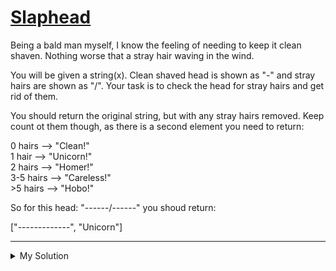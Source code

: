 # [Slaphead](https://www.codewars.com/kata/57efab9acba9daa4d1000b30)

Being a bald man myself, I know the feeling of needing to keep it clean shaven. Nothing worse that a stray hair waving in the wind.

You will be given a string(x). Clean shaved head is shown as "-" and stray hairs are shown as "/". Your task is to check the head for stray hairs and get rid of them.

You should return the original string, but with any stray hairs removed. Keep count ot them though, as there is a second element you need to return:

0 hairs --> "Clean!"  
1 hair --> "Unicorn!"  
2 hairs --> "Homer!"  
3-5 hairs --> "Careless!"  
\>5 hairs --> "Hobo!"

So for this head: "------/------" you shoud return:

\["-------------", "Unicorn"\]

---

<details><summary>My Solution</summary>

```js
function bald(x) {
  let hairStr = ['Clean!', 'Unicorn!', 'Homer!', 'Careless!', 'Careless!', 'Careless!', 'Hobo!']
  let hairCount = (x.match(/\//g) || []).length

  return [x.replace(/\//g, '-'), hairCount > 5 ? hairStr[6] : hairStr[hairCount]]
}
```

</details>

